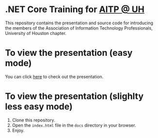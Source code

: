# .NET Core Training for [AITP @ UH](http://aitpuh.com/)

This repository contains the presentation and source code for introducing the
members of the Association of Information Technology Professionals, University
of Houston chapter.

# To view the presentation (easy mode)

You can click [here](http://curtis.schlak.com/uh-aitp-20161105/index.html)
to check out the presentation.

# To view the presentation (slighlty less easy mode)

1. Clone this repository.
2. Open the `index.html` file in the `docs` directory in your browser.
3. Enjoy.

